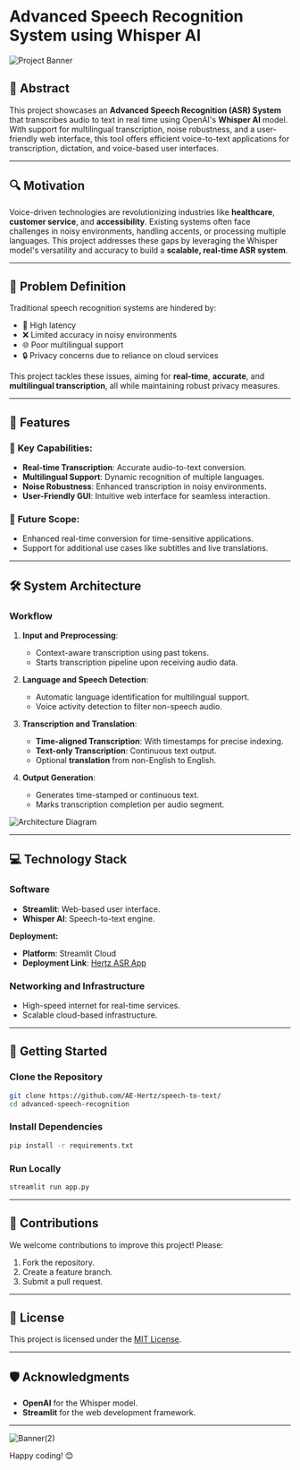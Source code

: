 
# Advanced Speech Recognition System using Whisper AI  

![Project Banner](https://github.com/user-attachments/assets/f1395105-bff6-4263-a8b7-40b3056b37c8)


## 🚀 Abstract  
This project showcases an **Advanced Speech Recognition (ASR) System** that transcribes audio to text in real time using OpenAI's **Whisper AI** model. With support for multilingual transcription, noise robustness, and a user-friendly web interface, this tool offers efficient voice-to-text applications for transcription, dictation, and voice-based user interfaces.

---

## 🔍 Motivation  
Voice-driven technologies are revolutionizing industries like **healthcare**, **customer service**, and **accessibility**. Existing systems often face challenges in noisy environments, handling accents, or processing multiple languages. This project addresses these gaps by leveraging the Whisper model's versatility and accuracy to build a **scalable, real-time ASR system**.

---

## 🎯 Problem Definition  
Traditional speech recognition systems are hindered by:  
- 🚫 High latency  
- ❌ Limited accuracy in noisy environments  
- 🌐 Poor multilingual support  
- 🔒 Privacy concerns due to reliance on cloud services  

This project tackles these issues, aiming for **real-time**, **accurate**, and **multilingual transcription**, all while maintaining robust privacy measures.

---

## 🌟 Features  
### 📝 **Key Capabilities**:  
- **Real-time Transcription**: Accurate audio-to-text conversion.  
- **Multilingual Support**: Dynamic recognition of multiple languages.  
- **Noise Robustness**: Enhanced transcription in noisy environments.  
- **User-Friendly GUI**: Intuitive web interface for seamless interaction.  

### 🎯 **Future Scope**:  
- Enhanced real-time conversion for time-sensitive applications.  
- Support for additional use cases like subtitles and live translations.

---

## 🛠️ System Architecture  

### **Workflow**  
1. **Input and Preprocessing**:  
   - Context-aware transcription using past tokens.  
   - Starts transcription pipeline upon receiving audio data.  

2. **Language and Speech Detection**:  
   - Automatic language identification for multilingual support.  
   - Voice activity detection to filter non-speech audio.  

3. **Transcription and Translation**:  
   - **Time-aligned Transcription**: With timestamps for precise indexing.  
   - **Text-only Transcription**: Continuous text output.  
   - Optional **translation** from non-English to English.

4. **Output Generation**:  
   - Generates time-stamped or continuous text.  
   - Marks transcription completion per audio segment.  

![Architecture Diagram](https://github.com/user-attachments/assets/32a43cd9-e30e-4305-8e82-11a6669be80c)


---

## 💻 Technology Stack  
### **Software**  
- **Streamlit**: Web-based user interface.  
- **Whisper AI**: Speech-to-text engine.  


**Deployment:**  
- **Platform**: Streamlit Cloud  
- **Deployment Link**: [Hertz ASR App](https://hertz-asr.streamlit.app/)

### **Networking and Infrastructure**  
- High-speed internet for real-time services.  
- Scalable cloud-based infrastructure.  

---

## 🚀 Getting Started  

### Clone the Repository  
```bash  
git clone https://github.com/AE-Hertz/speech-to-text/  
cd advanced-speech-recognition  
```  

### Install Dependencies  
```bash  
pip install -r requirements.txt  
```  

### Run Locally  
```bash  
streamlit run app.py  
```  

---

## 🤝 Contributions  
We welcome contributions to improve this project! Please:  
1. Fork the repository.  
2. Create a feature branch.  
3. Submit a pull request.  

---

## 📄 License  
This project is licensed under the [MIT License](LICENSE).  

---

## 🛡️ Acknowledgments  
- **OpenAI** for the Whisper model.  
- **Streamlit** for the web development framework.  

---

![Banner(2)](https://github.com/user-attachments/assets/dd2b557c-0683-41a6-8a87-254d524df093)


Happy coding! 😊  

 
